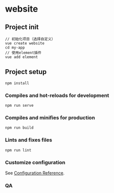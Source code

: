 # website

## Project init
```
// 初始化项目（选择自定义）
vue create website
cd my-app
// 使用element插件
vue add element
```

## Project setup
```
npm install
```

### Compiles and hot-reloads for development
```
npm run serve
```

### Compiles and minifies for production
```
npm run build
```

### Lints and fixes files
```
npm run lint
```

### Customize configuration
See [Configuration Reference](https://cli.vuejs.org/config/).

### QA 